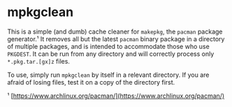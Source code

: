 mpkgclean
=========

This is a simple (and dumb) cache cleaner for `makepkg`, the `pacman` package
generator.¹ It removes all but the latest `pacman` binary package in a
directory of multiple packages, and is intended to accommodate those who
use `PKGDEST`. It can be run from any directory and will correctly process
only `*.pkg.tar.[gx]z` files.

To use, simply run `mpkgclean` by itself in a relevant directory. If you
are afraid of losing files, test it on a copy of the directory first.

¹ [https://www.archlinux.org/pacman/](https://www.archlinux.org/pacman/)
